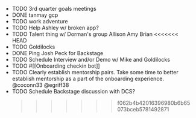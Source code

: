 - TODO 3rd quarter goals meetings
- DONE tanmay gcp
- TODO work adventure
- TODO Help Ashley w/ broken app?
- TODO Talent thing w/ Dorman's group Allison Amy Brian
  <<<<<<< HEAD
- TODO Goldilocks
- DONE Ping Josh Peck for Backstage
- TODO Schedule Interview and/or Demo w/ Mike and Goldilocks
- TODO #[[Onboarding checkin bot]]
- TODO Clearly establish mentorship pairs. Take some time to better establish mentorship as a part of the onboarding experience. 
  @coconn33 @egriff38
- TODO Schedule Backstage discussion with DCS?
  >>>>>>> f062b4b42016396980b6b65073bceb5781492871